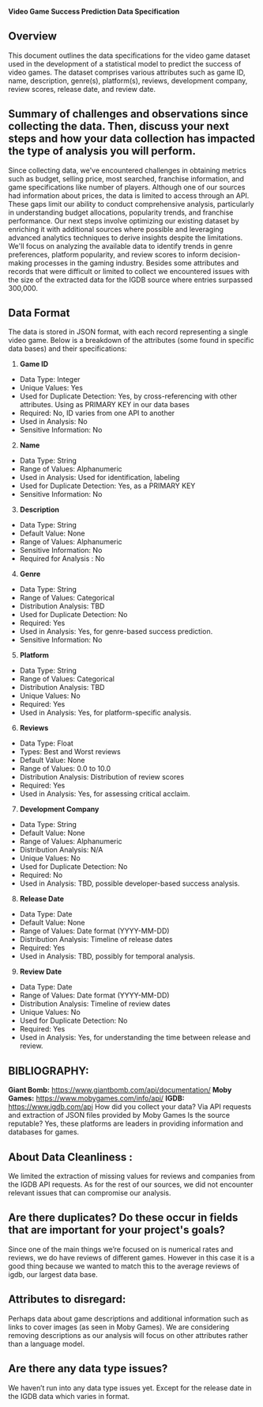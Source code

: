 **Video Game Success Prediction Data Specification**

## Overview
This document outlines the data specifications for the video game dataset used in the development of a statistical model to predict the success of video games. The dataset comprises various attributes such as game ID, name, description, genre(s), platform(s), reviews, development company, review scores, release date, and review date.

## Summary of challenges and observations since collecting the data. Then, discuss your next steps and how your data collection has impacted the type of analysis you will perform. 
Since collecting data, we've encountered challenges in obtaining metrics such as budget, selling price, most searched, franchise information, and game specifications like number of players. Although one of our sources had information about prices, the data is limited to access through an API.  These gaps limit our ability to conduct comprehensive analysis, particularly in understanding budget allocations, popularity trends, and franchise performance. Our next steps involve optimizing our existing dataset by enriching it with additional sources where possible and leveraging advanced analytics techniques to derive insights despite the limitations. We'll focus on analyzing the available data to identify trends in genre preferences, platform popularity, and review scores to inform decision-making processes in the gaming industry. Besides some attributes and records that were difficult or limited to collect we encountered issues with the size of the extracted data for the IGDB source where entries surpassed 300,000. 

## Data Format
The data is stored in JSON format, with each record representing a single video game. Below is a breakdown of the attributes (some found in specific data bases) and their specifications:

1. **Game ID**
  - Data Type: Integer
  - Unique Values: Yes
  - Used for Duplicate Detection: Yes, by cross-referencing with other attributes.
Using as PRIMARY KEY in our data bases
  - Required: No, ID varies from one API to another
  - Used in Analysis: No
  - Sensitive Information: No

2. **Name**
  - Data Type: String
  - Range of Values: Alphanumeric
  - Used in Analysis: Used for identification, labeling
  - Used for Duplicate Detection: Yes, as a PRIMARY KEY
  - Sensitive Information: No

3. **Description**
  - Data Type: String
  - Default Value: None
  - Range of Values: Alphanumeric
  - Sensitive Information: No
  - Required for Analysis : No

4. **Genre**
  - Data Type: String
  - Range of Values: Categorical
  - Distribution Analysis: TBD
  - Used for Duplicate Detection: No
  - Required: Yes
  - Used in Analysis: Yes, for genre-based success prediction.
  - Sensitive Information: No



5. **Platform**
  - Data Type: String
  - Range of Values: Categorical
  - Distribution Analysis: TBD
  - Unique Values: No
  - Required: Yes
  - Used in Analysis: Yes, for platform-specific analysis.


6. **Reviews**
  - Data Type: Float
  - Types: Best and Worst reviews
  - Default Value: None
  - Range of Values: 0.0 to 10.0
  - Distribution Analysis: Distribution of review scores
  - Required: Yes
  - Used in Analysis: Yes, for assessing critical acclaim.


7. **Development Company**
  - Data Type: String
  - Default Value: None
  - Range of Values: Alphanumeric
  - Distribution Analysis: N/A
  - Unique Values: No
  - Used for Duplicate Detection: No
  - Required: No
  - Used in Analysis: TBD, possible developer-based success analysis.


8. **Release Date**
  - Data Type: Date
  - Default Value: None
  - Range of Values: Date format (YYYY-MM-DD)
  - Distribution Analysis: Timeline of release dates
  - Required: Yes
  - Used in Analysis: TBD, possibly for temporal analysis.


9. **Review Date**
  - Data Type: Date
  - Range of Values: Date format (YYYY-MM-DD)
  - Distribution Analysis: Timeline of review dates
  - Unique Values: No
  - Used for Duplicate Detection: No
  - Required: Yes
  - Used in Analysis: Yes, for understanding the time between release and review.

## BIBLIOGRAPHY:
**Giant Bomb:** https://www.giantbomb.com/api/documentation/
**Moby Games:** https://www.mobygames.com/info/api/
**IGDB:** https://www.igdb.com/api
How did you collect your data?
Via API requests and extraction of JSON files provided by Moby Games
Is the source reputable? 
Yes, these platforms are leaders in providing information and databases for games.

## About Data Cleanliness : 
We limited the extraction of missing values for reviews and companies from the IGDB API requests. As for the rest of our sources, we did not encounter relevant issues that can compromise our analysis.

## Are there duplicates? Do these occur in fields that are important for your project's goals?
Since one of the main things we’re focused on is numerical rates and reviews, we do have reviews of different games. However in this case it is a good thing because we wanted to match this to the average reviews of igdb, our largest data base.


## Attributes to disregard: 
Perhaps data about game descriptions and additional information such as links to cover images (as seen in Moby Games). We are considering removing descriptions as our analysis will focus on other attributes rather than a language model. 

## Are there any data type issues?
We haven’t run into any data type issues yet. Except for the release date in the IGDB data which varies in format. 






